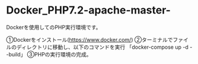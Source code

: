 # Docker_PHP7.2-apache-master-
Dockerを使用してのPHP実行環境です。

①Dockerをインストール(https://www.docker.com/) 
②ターミナルでファイルのディレクトリに移動し、以下のコマンドを実行
「docker-compose up -d --build」 
③PHPの実行環境の完成。
